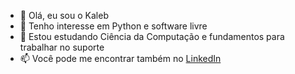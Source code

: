 - 👋 Olá, eu sou o Kaleb
- 👀 Tenho interesse em Python e software livre
- 🌱 Estou estudando Ciência da Computação e fundamentos para trabalhar no suporte
- 📫 Você pode me encontrar também no [LinkedIn](www.linkedin.com/in/kaleb-emanuel-921932328)

<!---
kemanuel-learning/kemanuel-learning is a ✨ special ✨ repository because its `README.md` (this file) appears on your GitHub profile.
You can click the Preview link to take a look at your changes.
--->
